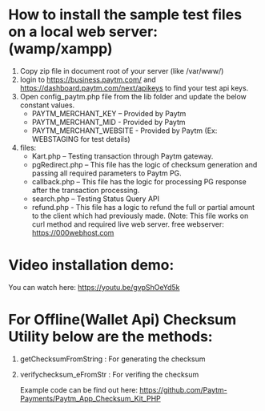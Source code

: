 # How to install the sample test files on a local web server:(wamp/xampp)
 1. Copy zip file in document root of your server (like /var/www/)
 2. login to https://business.paytm.com/ and https://dashboard.paytm.com/next/apikeys to find your test api keys.
 2. Open config_paytm.php file from the lib folder and update the below constant values.
    - PAYTM_MERCHANT_KEY – Provided by Paytm
    - PAYTM_MERCHANT_MID - Provided by Paytm
    - PAYTM_MERCHANT_WEBSITE - Provided by Paytm (Ex: WEBSTAGING for test details)
 3. files:
    - Kart.php – Testing transaction through Paytm gateway.
    - pgRedirect.php – This file has the logic of checksum generation and passing all required parameters to Paytm PG. 
    - callback.php – This file has the logic for processing PG response after the transaction        processing.
    - search.php – Testing Status Query API
    - refund.php - This file has a logic to refund the full or partial amount to the client which had previously made. (Note: This file works on curl method and required live web server. free webserver: https://000webhost.com

    
# Video installation demo:  
  You can watch here: https://youtu.be/gvpShOeYd5k

# For Offline(Wallet Api) Checksum Utility below are the methods:
  1. getChecksumFromString : For generating the checksum
  2. verifychecksum_eFromStr : For verifing the checksum
  
     Example code can be find out here: https://github.com/Paytm-Payments/Paytm_App_Checksum_Kit_PHP
  

